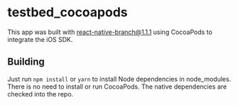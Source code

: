 # testbed_cocoapods

This app was built with react-native-branch@1.1.1 using CocoaPods to integrate the iOS SDK.

## Building

Just run `npm install` or `yarn` to install Node dependencies in node_modules. There is no need to install or run CocoaPods. The native dependencies are checked into the repo.
